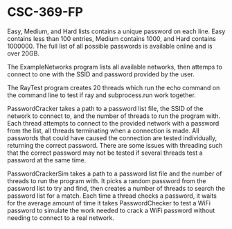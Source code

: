 # CSC-369-FP
Easy, Medium, and Hard lists contains a unique password on each line. Easy contains less than 100 entries, Medium contains 1000, and Hard 
contains 1000000. The full list of all possible passwords is available online and is over 20GB.

The ExampleNetworks program lists all available networks, then attemps to connect to one with the SSID and password provided by the user.

The RayTest program creates 20 threads which run the echo command on the command line to test if ray and subprocess.run work together.

PasswordCracker takes a path to a password list file, the SSID of the network to connect to, and the number of threads to run the program with. 
Each thread attempts to connect to the provided network with a password from the list, all threads terminating when a connection is made. All
passwords that could have caused the connection are tested individually, returning the correct password. There are some issues with threading
such that the correct password may not be tested if several threads test a password at the same time.

PasswordCrackerSim takes a path to a password list file and the number of threads to run the program with. It picks a random password from the
password list to try and find, then creates a number of threads to search the password list for a match. Each time a thread checks a password,
it waits for the average amount of time it takes PasswordChecker to test a WiFi password to simulate the work needed to crack a WiFi password
without needing to connect to a real network.
